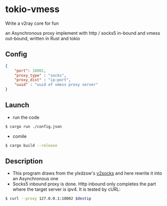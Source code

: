 # tokio-vmess
Write a v2ray core for fun


an Asynchronous proxy implement with http / socks5 in-bound and vmess out-bound, written in Rust and tokio

## Config 
```json
{
    "port": 18002,
    "proxy_type" : "socks", 
    "proxy_dist" : "ip:port",
    "uuid" : "uuid of vmess proxy server"
}
```  

## Launch
+ run the code
```bash
$ cargo run ./config.json 
```
+ comile
```bash
$ cargo build --release
```

## Description
+ This program draws from the ylxdzsw's <a href="https://github.com/ylxdzsw/v2socks">v2socks</a> and here rewrite it into an Asynchronous one 
+ Socks5 inbound proxy is done. Http inbound only completes the part where the target server is ipv4. It is tested by cURL:
```bash
$ curl --proxy 127.0.0.1:18002 $destip
````
